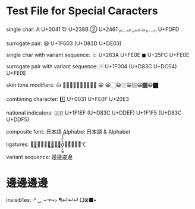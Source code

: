 Test File for Special Caracters
================================

single char:
	A U+0041
	⎋ U+238B
	② U+2461
	﷽ U+FDFD

surrogate pair:
	😃 U+1F603 (U+D83D U+DE03)

single char with variant sequence:
	☺︎ U+263A  U+FE0E
	◼︎ U+25FC  U+FE0E

surrogate pair with variant sequence:
	🀄︎ U+1F004 (U+D83C U+DC04)  U+FE0E

skin tone modifiers:
	👍 👍🏻👍🏼👍🏽👍🏾👍🏿
	😀 😀🏻😀🏼😀🏽😀🏾😀🏿

combining character:
	1️⃣ U+0031  U+FE0F  U+20E3

national indicators:
	🇯🇵 U+1F1EF (U+D83C U+DDEF)  U+1F1F5 (U+D83C U+DDF5)

composite font:
	日本語
	Alphabet
	日本語 & Alphabet

ligatures:
	た͜͜͏̘̣͔͙͎͎̘̜̫̗͍͚͓͜͜͏̘̣͔͙͎͎す͜͜͏̘̣͔͙͎͎ơ̟̤̖̗͖͇̍͋̀͆̓́͞͡け̜ͪ̅̍̅͂͊て

variant sequence:
	邊邊󠄀邊󠄁邊󠄂
#	邊邊󠄀邊󠄁邊󠄂

invisib1es:
	·°ː␣
	¬⇥‣▹
	¶↩↵⏎
	□⊠■•
